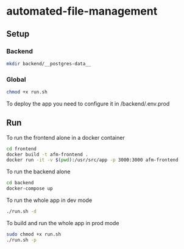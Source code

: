# automated-file-management

## Setup

### Backend 

```bash
mkdir backend/__postgres-data__
```
### Global
```bash
chmod +x run.sh
```

To deploy the app you need to configure it in /backend/.env.prod
## Run

To run the frontend alone in a docker container

```bash
cd frontend
docker build -t afm-frontend .
docker run -it -v $(pwd):/usr/src/app -p 3000:3000 afm-frontend
```

To run the backend alone

```bash
cd backend
docker-compose up
```

To run the whole app in dev mode

```bash
./run.sh -d
```

To build and run the whole app in prod mode

```bash
sudo chmod +x run.sh
./run.sh -p
```
